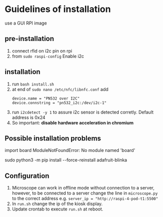 # Guidelines of installation
use a GUI RPI image
## pre-installation
1. connect rfid on i2c pin on rpi
2. from `sudo raspi-config` Enable i2c

## installation
1. run `bash install.sh`
2. at end of  `sudo nano /etc/nfc/libnfc.conf` add 
    ``` 
    device.name = "PN532 over I2C"
    device.connstring = "pn532_i2c:/dev/i2c-1"
    ```
3. run `i2cdetect -y 1` to assure i2c sensor is detected corretly. Default address is 0x24
4. So important: **disable hardware acceleration in chromium**

## Possible installation problems

import board
ModuleNotFoundError: No module named 'board'

sudo python3 -m pip install --force-reinstall adafruit-blinka

## Configuration

1. Microscope can work in offline mode without connection to a server, however, to be connected to a server change the line in `microscope.py` to the correct address e.g. `server_ip = "http://raspi-4-pod-t1:5500"`
2. In `run.sh` change the ip of the kiosk display.
3. Update crontab to execute `run.sh` at reboot.
